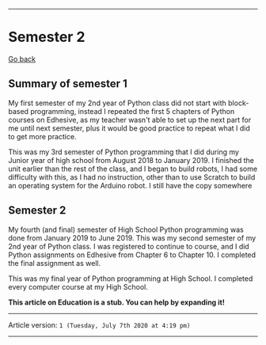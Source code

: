 
***

# Semester 2

[Go back](https://github.com/seanpm2001/Python_class_2018_archive/wiki/)

## Summary of semester 1

My first semester of my 2nd year of Python class did not start with block-based programming, instead I repeated the first 5 chapters of Python courses on Edhesive, as my teacher wasn't able to set up the next part for me until next semester, plus it would be good practice to repeat what I did to get more practice.

This was my 3rd semester of Python programming that I did during my Junior year of high school from August 2018 to January 2019. I finished the unit earlier than the rest of the class, and I began to build robots, I had some difficulty with this, as I had no instruction, other than to use Scratch to build an operating system for the Arduino robot. I still have the copy somewhere

## Semester 2

My fourth (and final) semester of High School Python programming was done from January 2019 to June 2019. This was my second semester of my 2nd year of Python class. I was registered to continue to course, and I did Python assignments on Edhesive from Chapter 6 to Chapter 10. I completed the final assignment as well.

This was my final year of Python programming at High School. I completed every computer course at my High School.

**This article on Education is a stub. You can help by expanding it!**

***

Article version: `1 (Tuesday, July 7th 2020 at 4:19 pm)`

***
